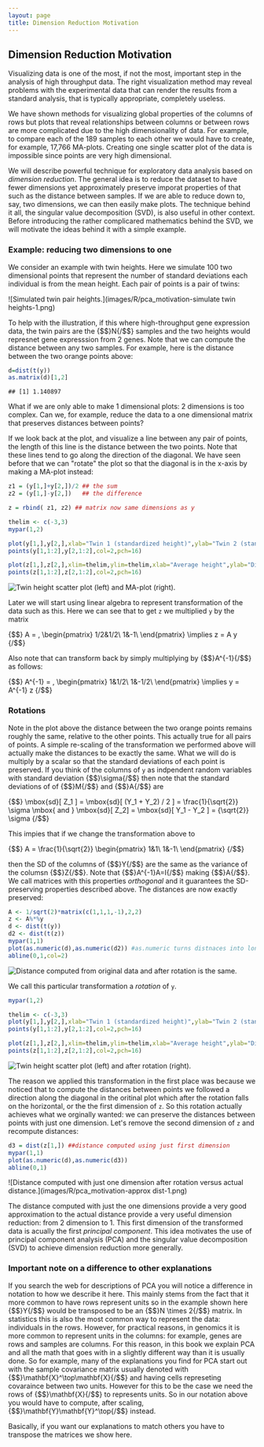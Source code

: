 ```yaml
---
layout: page
title: Dimension Reduction Motivation
---
```




## Dimension Reduction Motivation

Visualizing data is one of the most, if not the most, important step in the analysis of high throughput data. The right visualization method may reveal problems with the experimental data that can render the results from a standard analysis, that is typically appropriate, completely useless. 

We have shown methods for visualizing global properties of the columns of rows but plots that reveal relationships between columns or between rows are more complicated due to the high dimensionality of data. For example, to compare each of the 189 samples to each other we would have to create, for example, 17,766 MA-plots. Creating one single scatter plot of the data is impossible since points are very high dimensional. 

We will describe powerful technique for exploratory data analysis based on _dimension reduction_. The general idea is to reduce the dataset to have fewer dimensions yet approximately preserve imporat properties of that such as the distance between samples. If we are able to reduce down to, say, two dimensions, we can then easily make plots. The technique behind it all, the singular value decomposition (SVD), is also useful in other context. Before introducing the rather complicared mathematics behind the SVD, we will motivate the ideas behind it with a simple example.

### Example: reducing two dimensions to one

We consider an example with twin heights. Here we simulate 100 two dimensional points that represent the number of standard deviations each individual is from the mean height. Each pair of points is a pair of twins:

![Simulated twin pair heights.](images/R/pca_motivation-simulate twin heights-1.png) 

To help with the illustration, if this where high-throughput gene expression data, the twin pairs are the {$$}N{/$$} samples  and the two heights would represnet gene expresssion from 2 genes. Note that we can compute the distance between any two samples. For example, here is the distance between the two orange points above:


```r
d=dist(t(y))
as.matrix(d)[1,2]
```

```
## [1] 1.140897
```

What if we are only able to make 1 dimensional plots: 2 dimensions is too complex. Can we, for example, reduce the data to a one dimensional matrix that preserves distances between points?

If we look back at the plot, and visualize a line between any pair of points, the length of this line is the distance between the two points. Note that these lines tend to go along the direction of the diagonal. We have seen before that we can "rotate" the plot so that the diagonal is in the x-axis by making a  MA-plot instead:



```r
z1 = (y[1,]+y[2,])/2 ## the sum 
z2 = (y[1,]-y[2,])   ## the difference

z = rbind( z1, z2) ## matrix now same dimensions as y

thelim <- c(-3,3)
mypar(1,2)

plot(y[1,],y[2,],xlab="Twin 1 (standardized height)",ylab="Twin 2 (standardized height)",xlim=thelim,ylim=thelim)
points(y[1,1:2],y[2,1:2],col=2,pch=16)

plot(z[1,],z[2,],xlim=thelim,ylim=thelim,xlab="Average height",ylab="Differnece in height")
points(z[1,1:2],z[2,1:2],col=2,pch=16)
```

![Twin height scatter plot (left) and MA-plot (right).](images/R/pca_motivation-rotation-1.png) 


Later we will start using linear algebra to represent transformation of the data such as this. Here we can see that to get `z` we multiplied `y` by the matrix

{$$}
A = \,
\begin{pmatrix}
1/2&1/2\\
1&-1\\
\end{pmatrix}
\implies
z = A y
{/$$}

Also note that can transform back by simply multiplying by {$$}A^{-1}{/$$} as follows:

{$$}
A^{-1} = \,
\begin{pmatrix}
1&1/2\\
1&-1/2\\
\end{pmatrix}
\implies
y = A^{-1} z
{/$$}

### Rotations 

Note in the plot above the distance between the two orange points remains roughly the same, relative to the other points. This actually true for all pairs of points. A simple re-scaling of the transformation we performed above will actually make the distances to be exactly the same. What we will do is multiply by a scalar so that the standard deviations of each point is preserved. If you think of the columns of `y` as indpendent random variables with standard deviation {$$}\sigma{/$$} then note that the standard deviations of of {$$}M{/$$} and {$$}A{/$$} are 

{$$}
\mbox{sd}[ Z_1 ] = \mbox{sd}[ (Y_1 + Y_2) / 2 ] = \frac{1}{\sqrt{2}} \sigma \mbox{ and } \mbox{sd}[ Z_2] = \mbox{sd}[ Y_1 - Y_2  ] = {\sqrt{2}} \sigma 
{/$$}

This impies that if we change the transformation above to 

{$$}
A = \frac{1}{\sqrt{2}}
\begin{pmatrix}
1&1\\
1&-1\\
\end{pmatrix}
{/$$}

then the SD of the columns of {$$}Y{/$$} are the same as the variance of the columsn {$$}Z{/$$}. Note that {$$}A^{-1}A=I{/$$} making {$$}A{/$$}. We call matrices with this properties _orthogonal_ and it guarantees the SD-preserving properties described above. The distances are now exactly preserved:


```r
A <- 1/sqrt(2)*matrix(c(1,1,1,-1),2,2)
z <- A%*%y
d <- dist(t(y))
d2 <- dist(t(z))
mypar(1,1)
plot(as.numeric(d),as.numeric(d2)) #as.numeric turns distnaces into long vector
abline(0,1,col=2)
```

![Distance computed from original data and after rotation is the same.](images/R/pca_motivation-rotation_preserves_dist-1.png) 

We call this particular transformation a _rotation_ of `y`. 


```r
mypar(1,2)

thelim <- c(-3,3)
plot(y[1,],y[2,],xlab="Twin 1 (standardized height)",ylab="Twin 2 (standardized height)",xlim=thelim,ylim=thelim)
points(y[1,1:2],y[2,1:2],col=2,pch=16)

plot(z[1,],z[2,],xlim=thelim,ylim=thelim,xlab="Average height",ylab="Differnece in height")
points(z[1,1:2],z[2,1:2],col=2,pch=16)
```

![Twin height scatter plot (left) and after rotation (right).](images/R/pca_motivation-rotation2-1.png) 

The reason we applied this transformation in the first place was because we noticed that to compute the distances between points we followed a direction along the diagonal in the oritinal plot which after the rotation falls on the horizontal, or the the first dimension of `z`. So this rotation actually achieves what we orginally wanted: we can preserve the distances between points with just one dimension. Let's remove the second dimension of `z` and recompute distances:



```r
d3 = dist(z[1,]) ##distance computed using just first dimension
mypar(1,1)
plot(as.numeric(d),as.numeric(d3)) 
abline(0,1)
```

![Distance computed with just one dimension after rotation versus actual distance.](images/R/pca_motivation-approx dist-1.png) 

The distance computed with just the one dimensions provide a very good approximation to the actual distance provide a very useful dimension reduction: from 2 dimension to 1. This first dimension of the transformed data is acually the first _principal component_. This idea motivates the use of principal component analysis (PCA) and the singular value decomposition (SVD) to achieve dimension reduction more generally. 

### Important note on a difference to other explanations

If you search the web for descriptions of PCA you will notice a difference in notation to how we describe it here. This mainly stems from the fact that it more common to have rows represent units so in the example shown here {$$}Y{/$$} would be transposed to be an {$$}N \times 2{/$$} matrix. In statistics this is also the most common way to represent the data: individuals in the rows. However, for practical reasons, in genomics it is more common to represent units in the columns: for example, genes are rows and samples are columns. For this reason, in this book we explain PCA and all the math that goes with in a slightly different way than it is usually done. So for example, many of the explanations you find for PCA start out with the sample covariance matrix usually denoted with
{$$}\mathbf{X}^\top\mathbf{X}{/$$} and having cells represeting covaraince between two units. However for this to be the case we need the rows of {$$}\mathbf{X}{/$$} to represents units. So in our notation above you would have to compute, after scaling, {$$}\mathbf{Y}\mathbf{Y}^\top{/$$} instead.

Basically, if you want our explanations to match others you have to transpose the matrices we show here.








